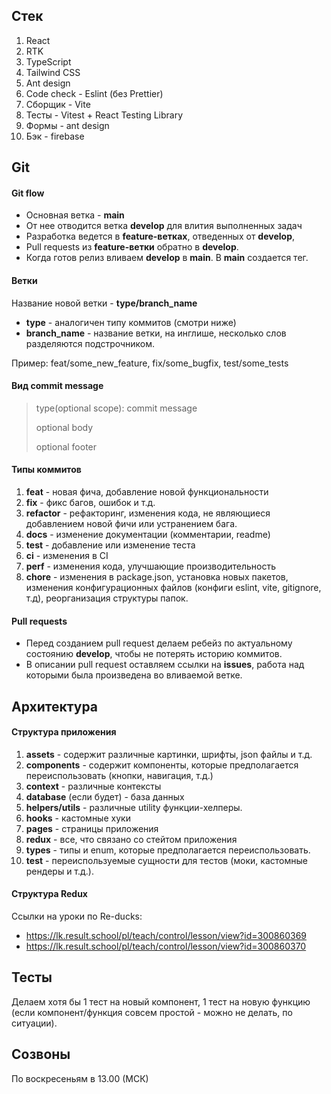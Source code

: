 ## Стек
1. React
2. RTK
3. TypeScript
4. Tailwind CSS
5. Ant design
6. Code check - Eslint (без Prettier)
7. Сборщик - Vite
8. Тесты - Vitest + React Testing Library
9. Формы - ant design
10. Бэк - firebase

## Git 
#### Git flow
- Основная ветка - **main**
- От нее отводится ветка **develop** для влития выполненных задач
- Разработка ведется в **feature-ветках**, отведенных от **develop**, 
- Pull requests из **feature-ветки** обратно в **develop**.
- Когда готов релиз вливаем **develop** в **main**. В **main** создается тег.

#### Ветки
Название новой ветки - **type/branch_name** 
- **type** - аналогичен типу коммитов (смотри ниже)
- **branch_name** - название ветки, на инглише, несколько слов разделяются подстрочником.

Пример: feat/some_new_feature, fix/some_bugfix, test/some_tests

#### Вид commit message
>type(optional scope): commit message
>
>optional body
>
>optional footer

#### Типы коммитов
1. **feat** - новая фича, добавление новой функциональности
2. **fix** - фикс багов, ошибок и т.д.
3. **refactor** - рефакторинг, изменения кода, не являющиеся добавлением новой фичи или устранением бага.
4. **docs** - изменение документации (комментарии, readme)
5. **test** - добавление или изменение теста
6. **ci** - изменения в CI
7. **perf** - изменения кода, улучшающие производительность
8. **chore** - изменения в package.json, установка новых пакетов, изменения конфигурационных файлов (конфиги eslint, vite, gitignore, т.д), реорганизация структуры папок.

#### Pull requests
- Перед созданием pull request делаем ребейз по актуальному состоянию **develop**, чтобы не потерять историю коммитов.
- В описании pull request оставляем ссылки на **issues**, работа над которыми была произведена во вливаемой ветке.


## Архитектура
#### Структура приложения
1. **assets** - содержит различные картинки, шрифты, json файлы и т.д.
2. **components** - содержит компоненты, которые предполагается переиспользовать (кнопки, навигация, т.д.)
3. **context** - различные контексты
4. **database** (если будет) - база данных
5. **helpers/utils** - различные utility функции-хелперы.
6. **hooks** - кастомные хуки
7. **pages** - страницы приложения
8. **redux** - все, что связано со стейтом приложения
9. **types** - типы и enum, которые предполагается переиспользовать.
10. **test** - переиспользуемые сущности для тестов (моки, кастомные рендеры и т.д.).

#### Структура Redux
Ссылки на уроки по Re-ducks:
- https://lk.result.school/pl/teach/control/lesson/view?id=300860369
- https://lk.result.school/pl/teach/control/lesson/view?id=300860370  

## Тесты
Делаем хотя бы 1 тест на новый компонент, 1 тест на новую функцию (если компонент/функция совсем простой - можно не делать, по ситуации).

## Созвоны
По воскресеньям в 13.00 (МСК)
